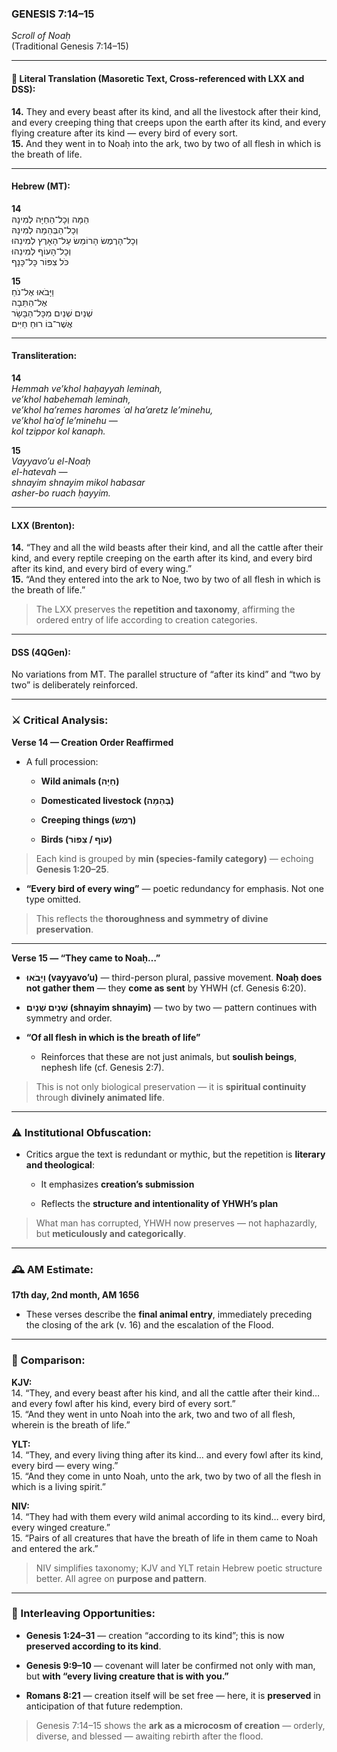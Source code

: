 ### **GENESIS 7:14–15**

_Scroll of Noaḥ_  
(Traditional Genesis 7:14–15)

---

#### 📜 Literal Translation (Masoretic Text, Cross-referenced with LXX and DSS):

**14.** They and every beast after its kind, and all the livestock after their kind, and every creeping thing that creeps upon the earth after its kind, and every flying creature after its kind — every bird of every sort.  
**15.** And they went in to Noaḥ into the ark, two by two of all flesh in which is the breath of life.

---

#### Hebrew (MT):

**14**  
הֵמָּה וְכָל־הַחַיָּה לְמִינָהּ  
וְכָל־הַבְּהֵמָה לְמִינָהּ  
וְכָל־הָרֶמֶשׂ הָרוֹמֵשׂ עַל־הָאָרֶץ לְמִינֵהוּ  
וְכָל־הָעוֹף לְמִינֵהוּ  
כֹּל צִפּוֹר כָּל־כָּנָף

**15**  
וַיָּבֹאוּ אֶל־נֹחַ  
אֶל־הַתֵּבָה  
שְׁנַיִם שְׁנַיִם מִכָּל־הַבָּשָׂר  
אֲשֶׁר־בּוֹ רוּחַ חַיִּים

---

#### Transliteration:

**14**  
_Hemmah ve’khol haḥayyah leminah,  
ve’khol habehemah leminah,  
ve’khol ha’remes haromes ʿal ha’aretz le’minehu,  
ve’khol haʿof le’minehu —  
kol tzippor kol kanaph._

**15**  
_Vayyavo’u el-Noaḥ  
el-hatevah —  
shnayim shnayim mikol habasar  
asher-bo ruach ḥayyim._

---

#### LXX (Brenton):

**14.** “They and all the wild beasts after their kind, and all the cattle after their kind, and every reptile creeping on the earth after its kind, and every bird after its kind, and every bird of every wing.”  
**15.** “And they entered into the ark to Noe, two by two of all flesh in which is the breath of life.”

> The LXX preserves the **repetition and taxonomy**, affirming the ordered entry of life according to creation categories.

---

#### DSS (4QGen):

No variations from MT. The parallel structure of “after its kind” and “two by two” is deliberately reinforced.

---

### ⚔️ Critical Analysis:

**Verse 14 — Creation Order Reaffirmed**

- A full procession:
    
    - **Wild animals (חַיָּה)**
        
    - **Domesticated livestock (בְּהֵמָה)**
        
    - **Creeping things (רֶמֶשׂ)**
        
    - **Birds (עוֹף / צִפּוֹר)**
        

> Each kind is grouped by **min (species-family category)** — echoing **Genesis 1:20–25**.

- **“Every bird of every wing”** — poetic redundancy for emphasis. Not one type omitted.
    

> This reflects the **thoroughness and symmetry of divine preservation**.

---

**Verse 15 — “They came to Noaḥ…”**

- **וַיָּבֹאוּ (vayyavo’u)** — third-person plural, passive movement. **Noaḥ does not gather them** — they **come as sent** by YHWH (cf. Genesis 6:20).
    
- **שְׁנַיִם שְׁנַיִם (shnayim shnayim)** — two by two — pattern continues with symmetry and order.
    
- **“Of all flesh in which is the breath of life”**
    
    - Reinforces that these are not just animals, but **soulish beings**, nephesh life (cf. Genesis 2:7).
        

> This is not only biological preservation — it is **spiritual continuity** through **divinely animated life**.

---

### ⚠️ Institutional Obfuscation:

- Critics argue the text is redundant or mythic, but the repetition is **literary and theological**:
    
    - It emphasizes **creation’s submission**
        
    - Reflects the **structure and intentionality of YHWH’s plan**
        

> What man has corrupted, YHWH now preserves — not haphazardly, but **meticulously and categorically**.

---

### 🕰️ AM Estimate:

**17th day, 2nd month, AM 1656**

- These verses describe the **final animal entry**, immediately preceding the closing of the ark (v. 16) and the escalation of the Flood.
    

---

### 📖 Comparison:

**KJV:**  
14. “They, and every beast after his kind, and all the cattle after their kind… and every fowl after his kind, every bird of every sort.”  
15. “And they went in unto Noah into the ark, two and two of all flesh, wherein is the breath of life.”

**YLT:**  
14. “They, and every living thing after its kind… and every fowl after its kind, every bird — every wing.”  
15. “And they come in unto Noah, unto the ark, two by two of all the flesh in which is a living spirit.”

**NIV:**  
14. “They had with them every wild animal according to its kind… every bird, every winged creature.”  
15. “Pairs of all creatures that have the breath of life in them came to Noah and entered the ark.”

> NIV simplifies taxonomy; KJV and YLT retain Hebrew poetic structure better. All agree on **purpose and pattern**.

---

### 🔗 Interleaving Opportunities:

- **Genesis 1:24–31** — creation “according to its kind”; this is now **preserved according to its kind**.
    
- **Genesis 9:9–10** — covenant will later be confirmed not only with man, but **with “every living creature that is with you.”**
    
- **Romans 8:21** — creation itself will be set free — here, it is **preserved** in anticipation of that future redemption.
    

> Genesis 7:14–15 shows the **ark as a microcosm of creation** — orderly, diverse, and blessed — awaiting rebirth after the flood.